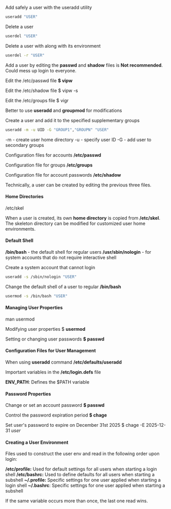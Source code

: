 Add safely a user with the useradd utility

``` bash
useradd "USER"
```

Delete a user
``` bash
userdel "USER"
```

Delete a user with along with its environment

``` bash
userdel -r "USER"
```

Add a user by editing the **passwd** and **shadow** files is **Not recommended**. Could mess up login to everyone.

Edit the /etc/passwd file
**$ vipw** 

Edit the /etc/shadow file
$ vipw -s

Edit the /etc/groups file
$ vigr

Better to use **useradd** and **groupmod** for modifications

Create a user and add it to the specified supplementary groups

``` bash
useradd -m -u UID -G "GROUP1","GROUPN" "USER"
```

-m - create user home directory
-u - specify user ID
-G - add user to secondary groups

Configuration files for accounts
**/etc/passwd**

Configuration file for groups
**/etc/groups**

Configuration file for account passwords
**/etc/shadow**

Technically, a user can be created by editing the previous three files.
#### Home Directories

/etc/skel

When a user is created, its own **home directory** is copied from **/etc/skel**. The skeleton directory can be modified for customized user home environments.

#### Default Shell

**/bin/bash** - the default shell for regular users
**/usr/sbin/nologin** - for system accounts that do not require interactive shell

Create a system account that cannot login

``` bash
useradd -s /sbin/nologin "USER"
```

Change the default shell of a user to regular **/bin/bash**

``` bash
usermod -s /bin/bash "USER"
```

#### Managing User Properties

man usermod

Modifying user properties
$ **usermod**

Setting or changing user passwords
**$ passwd** 

#### Configuration Files for User Management

When using **useradd** command
**/etc/defaults/useradd**

Important variables in the **/etc/login.defs** file

**ENV_PATH**: Defines the $PATH variable

#### Password Properties

Change or set an account password
**$ passwd**

Control the password expiration period
**$ chage**

Set user's password to expire on December 31st 2025
$ chage -E 2025-12-31 *user*

#### Creating a User Environment

Files used to construct the user env and read in the following order upon login:

**/etc/profile:** Used for default settings for all users when starting a login shell
**/etc/bashrc:** Used to define defaults for all users when starting a subshell
**~/.profile:** Specific settings for one user applied when starting a login shell
**~/.bashrc**: Specific settings for one user applied when starting a subshell

If the same variable occurs more than once, the last one read wins.

